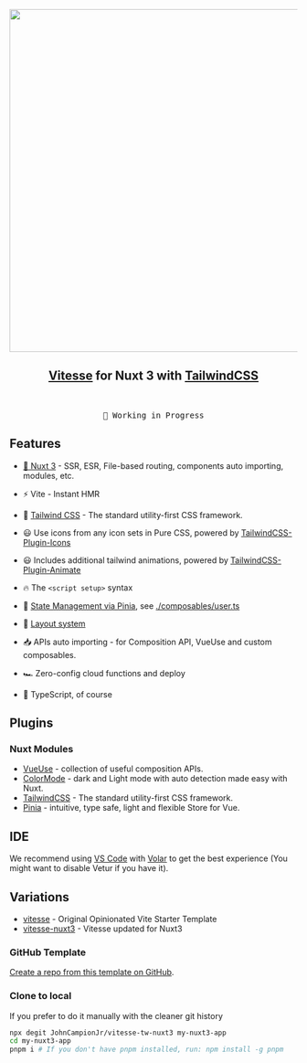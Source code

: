 <p align="center">
<img src="https://user-images.githubusercontent.com/11247099/140462375-7b7ac4db-35b7-453c-8a05-13d8d20282c4.png" width="600"/>
</p>

<h2 align="center">
<a href="https://github.com/antfu/vitesse">Vitesse</a> for Nuxt 3 with <a href="https://tailwindcss.com">TailwindCSS</a>
</h2><br>

<pre align="center">
🧪 Working in Progress
</pre>

## Features

- [💚 Nuxt 3](https://v3.nuxtjs.org) - SSR, ESR, File-based routing, components auto importing, modules, etc.

- ⚡️ Vite - Instant HMR

- 🎨 [Tailwind CSS](https://tailwindcss.com) - The standard utility-first CSS framework.

- 😃 Use icons from any icon sets in Pure CSS, powered by [TailwindCSS-Plugin-Icons](https://github.com/jcamp-code/tailwindcss-plugin-icons)

- 😃 Includes additional tailwind animations, powered by [TailwindCSS-Plugin-Animate](https://github.com/jcamp-code/tailwindcss-plugin-animate)

- 🔥 The `<script setup>` syntax

- 🍍 [State Management via Pinia](https://pinia.esm.dev), see [./composables/user.ts](./composables/user.ts)

- 📑 [Layout system](./layouts)

- 📥 APIs auto importing - for Composition API, VueUse and custom composables.

- 🏎 Zero-config cloud functions and deploy

- 🦾 TypeScript, of course

## Plugins

### Nuxt Modules

- [VueUse](https://github.com/vueuse/vueuse) - collection of useful composition APIs.
- [ColorMode](https://github.com/nuxt-community/color-mode-module) - dark and Light mode with auto detection made easy with Nuxt.
- [TailwindCSS](https://tailwindcss.com) - The standard utility-first CSS framework.
- [Pinia](https://pinia.esm.dev/) - intuitive, type safe, light and flexible Store for Vue.

## IDE

We recommend using [VS Code](https://code.visualstudio.com/) with [Volar](https://github.com/johnsoncodehk/volar) to get the best experience (You might want to disable Vetur if you have it).

## Variations

- [vitesse](https://github.com/antfu/vitesse) - Original Opinionated Vite Starter Template
- [vitesse-nuxt3](https://github.com/antfu/vitesse-nuxt3) - Vitesse updated for Nuxt3

### GitHub Template

[Create a repo from this template on GitHub](https://github.com/JohnCampionJr/vitesse-tw-nuxt3/generate).

### Clone to local

If you prefer to do it manually with the cleaner git history

```bash
npx degit JohnCampionJr/vitesse-tw-nuxt3 my-nuxt3-app
cd my-nuxt3-app
pnpm i # If you don't have pnpm installed, run: npm install -g pnpm
```
